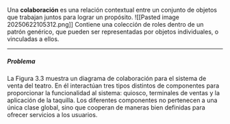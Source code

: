 Una **colaboración** es una relación contextual entre un conjunto de objetos que trabajan juntos para lograr un propósito. 
![[Pasted image 20250622105312.png]]
Contiene una colección de roles dentro de un patrón genérico, que pueden ser representadas por objetos individuales, o vinculadas a ellos. 
****
##### **Problema**
La Figura 3.3 muestra un diagrama de colaboración para el sistema de venta del teatro. En él interactúan tres tipos distintos de componentes para proporcionar la funcionalidad al sistema: quiosco, terminales de ventas y la aplicación de la taquilla. Los diferentes componentes no pertenecen a una única clase global, sino que cooperan de maneras bien definidas para ofrecer servicios a los usuarios.